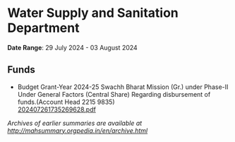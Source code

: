 # Water Supply and Sanitation Department

**Date Range**: 29 July 2024 - 03 August 2024


## Funds
- Budget Grant-Year 2024-25 Swachh Bharat Mission (Gr.) under Phase-II Under General Factors (Central Share) Regarding disbursement of funds.(Account Head 2215 9835)\
  [202407261735269628.pdf](https://gr.maharashtra.gov.in/Site/Upload/Government%20Resolutions/English/202407261735269628.pdf)


*Archives of earlier summaries are available at http://mahsummary.orgpedia.in/en/archive.html*